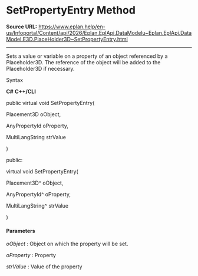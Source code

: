# SetPropertyEntry Method

**Source URL:** https://www.eplan.help/en-us/Infoportal/Content/api/2026/Eplan.EplApi.DataModelu~Eplan.EplApi.DataModel.E3D.PlaceHolder3D~SetPropertyEntry.html

---

Sets a value or variable on a property of an object referenced by a Placeholder3D. The reference of the object will be added to the Placeholder3D if necessary.

Syntax

**C#**
**C++/CLI**


public virtual void SetPropertyEntry( 

   Placement3D oObject,

   AnyPropertyId oProperty,

   MultiLangString strValue

)

public:

virtual void SetPropertyEntry( 

   Placement3D^ oObject,

   AnyPropertyId^ oProperty,

   MultiLangString^ strValue

)


#### Parameters

*oObject*
:   Object on which the property will be set.

*oProperty*
:   Property

*strValue*
:   Value of the property
